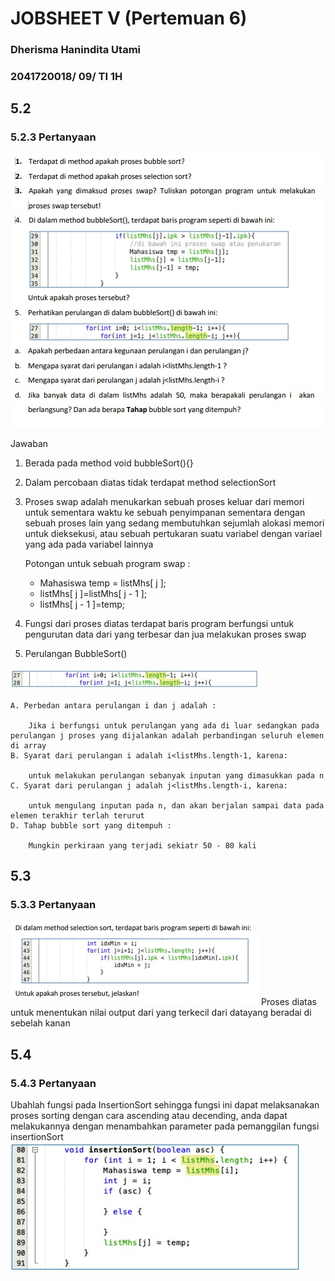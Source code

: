 # JOBSHEET V (Pertemuan 6)
### Dherisma Hanindita Utami
### 2041720018/ 09/ TI 1H

## 5.2
### 5.2.3 Pertanyaan
<img src="./ss/1.jpeg">

Jawaban
1. Berada pada method void bubbleSort(){}
2. Dalam percobaan diatas tidak terdapat method selectionSort
3. Proses swap adalah menukarkan sebuah proses keluar dari memori untuk sementara waktu ke sebuah penyimpanan sementara dengan sebuah proses lain yang sedang membutuhkan sejumlah alokasi memori untuk dieksekusi, atau sebuah pertukaran suatu variabel dengan variael yang ada pada variabel lainnya

    Potongan untuk sebuah program swap :
    * Mahasiswa temp = listMhs[ j ]; 
    * listMhs[ j ]=listMhs[ j - 1 ];
    * listMhs[ j - 1 ]=temp;
4. Fungsi dari proses diatas terdapat baris program berfungsi untuk pengurutan data dari yang terbesar dan jua melakukan proses swap
5. Perulangan BubbleSort()
<img src="./ss/2.jpeg">

    A. Perbedan antara perulangan i dan j adalah :
        
        Jika i berfungsi untuk perulangan yang ada di luar sedangkan pada perulangan j proses yang dijalankan adalah perbandingan seluruh elemen di array
    B. Syarat dari perulangan i adalah i<listMhs.length-1, karena:
        
        untuk melakukan perulangan sebanyak inputan yang dimasukkan pada n
    C. Syarat dari perulangan j adalah j<listMhs.length-i, karena:

        untuk mengulang inputan pada n, dan akan berjalan sampai data pada elemen terakhir terlah terurut
    D. Tahap bubble sort yang ditempuh :

        Mungkin perkiraan yang terjadi sekiatr 50 - 80 kali

## 5.3
### 5.3.3 Pertanyaan
<img src="./ss/3.jpeg">
Proses diatas untuk menentukan nilai output dari yang terkecil dari datayang beradai di sebelah kanan

## 5.4
### 5.4.3 Pertanyaan
Ubahlah fungsi pada InsertionSort sehingga fungsi ini dapat melaksanakan proses sorting 
dengan cara ascending atau decending, anda dapat melakukannya dengan menambahkan 
parameter pada pemanggilan fungsi insertionSort
<img src="./ss/4.jpeg"> 
